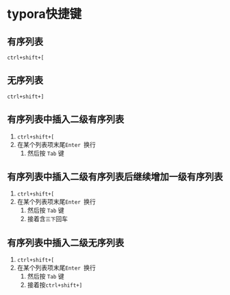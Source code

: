 # typora快捷键

## 有序列表

 `ctrl+shift+[`

## 无序列表

 `ctrl+shift+]`

## 有序列表中插入二级有序列表

1.  `ctrl+shift+[`
2. 在某个列表项末尾`Enter `换行
   1. 然后按 `Tab` 键

## 有序列表中插入二级有序列表后继续增加一级有序列表

1.  `ctrl+shift+[`
2. 在某个列表项末尾`Enter `换行
   1. 然后按 `Tab` 键
   2. 接着含`三下`回车

## 有序列表中插入二级无序列表

1.  `ctrl+shift+[`
2. 在某个列表项末尾`Enter `换行
   1. 然后按 `Tab` 键
   2. 接着按`ctrl+shift+]`





